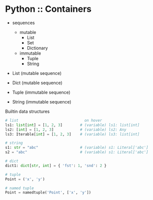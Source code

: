# Python :: Containers

- sequences
  - mutable
    - List
    - Set
    - Dictionary
  - immutable
    - Tuple
    - String

- List (mutable sequence)
- Dict (mutable sequence)
- Tuple (immutable sequence)
- String (immutable sequence)

Builtin data structures


```py
# list                              on hover
ls1: list[int] = [1, 2, 3]        # (variable) ls1: list[int]
ls2: [int] = [1, 2, 3]            # (variable) ls2: Any
ls3: Iterable[int] = [1, 2, 3]    # (variable) ls3: list[int]

# string
s1: str = "abc"                   # (variable) s1: Literal['abc']
s2 = "abc"                        # (variable) s1: Literal['abc']

# dict
dict1: dict[str, int] = { 'fst': 1, 'snd': 2 }

# tuple
Point = ('x', 'y')

# named tuple
Point = namedtuple('Point', ['x', 'y'])
```
